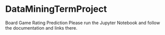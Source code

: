 # DataMiningTermProject
Board Game Rating Prediction
Please run the Jupyter Notebook and follow the documentation and links there.
